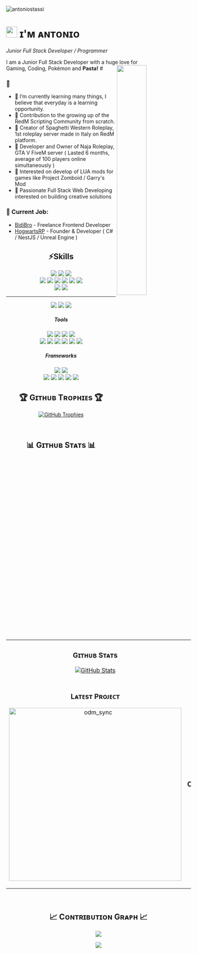 <p align="left">
    <img src="https://komarev.com/ghpvc/?username=antoniostassi&label=Profile%20views&color=770677&style=for-the-badge&logo=star" alt="antoniostassi" style="padding-right:20px;" />
  </p>

<!-- Night Owl image  -->
<div>
</div>

<!-- Header Name -->
# <img src="https://emojis.slackmojis.com/emojis/images/1531849430/4246/blob-sunglasses.gif?1531849430" width="30"/> ɪ'ᴍ ᴀɴᴛᴏɴɪᴏ
*Junior Full Stack Developer / Programmer*


<!--Start Intro-->               
<p align="left">I am a Junior Full Stack Developer with a huge love for <br>Gaming, Coding, Pokémon and <strong>Pasta!</strong> #
  <img align="right" width=40%" src="https://i.ibb.co/NLQPMM0/cutechar.png">
    
<h3>🌱</h3>
<ul>
    <li>📖 I’m currently learning many things, I believe that everyday is a learning opportunity.</li>
    <li>🐎 Contribution to the growing up of the RedM Scripting Community from scratch.</li>
    <li>🤠 Creator of Spaghetti Western Roleplay, 1st roleplay server made in Italy on RedM platform.</li>
    <li>🚨 Developer and Owner of Naja Roleplay, GTA V FiveM server ( Lasted 6 months, average of 100 players online simultaneously )</li>
    <li>🧟 Interested on develop of LUA mods for games like Project Zomboid / Garry's Mod</li>
    <li>🌱 Passionate Full Stack Web Developing interested on building creative solutions</li>
</ul>


<h3>🔭 Current Job:</h3>
<ul>
  <li><a href="https://bidibro.it">BidiBro</a> - Freelance Frontend Developer</li>
  <li><a href="https://discord.gg/hogwartsroleplay">HogwartsRP</a> - Founder & Developer ( C# / NestJS / Unreal Engine )</li>
</ul>
  
<div align="center">
  <h2>⚡Skills </h2>
  <img src="https://img.shields.io/badge/LUA-orange"/>
  <img src="https://img.shields.io/badge/RedM-Scripting-orange"/>
  <img src="https://img.shields.io/badge/FiveM-Scripting-orange"/>
    <br>
  <img src="https://img.shields.io/badge/Javascript-diamond"/>
  <img src="https://img.shields.io/badge/Typescript-diamond"/>
  <img src="https://img.shields.io/badge/HTML5-diamond"/>
  <img src="https://img.shields.io/badge/CSS3-diamond"/>
  <img src="https://img.shields.io/badge/SCSS-purple"/>
  <img src="https://img.shields.io/badge/PHP-blue"/>
    <br>
  <img src="https://img.shields.io/badge/VB.Net-yellow"/>
  <img src="https://img.shields.io/badge/MySQL-yellow"/>
  <hr>
  <img src="https://img.shields.io/badge/Windows_Master-orange"/>
  <img src="https://img.shields.io/badge/Linux_Silver-silver"/>
  <img src="https://img.shields.io/badge/MacOS_Silver-silver"/>
  <br>
<!--Profile Count Badge-->
  
  <div align="center">
    <h5>Tools</h5>
    <img src="https://img.shields.io/badge/Visual_Studio_Code-blue"/>
    <img src="https://img.shields.io/badge/Visual_Studio-purple"/>
    <img src="https://img.shields.io/badge/Notepad++-yellow"/>
    <img src="https://img.shields.io/badge/Mamp-orange"/>
    <br>
    <img src="https://img.shields.io/badge/GitHub_Desktop-purple"/>
    <img src="https://img.shields.io/badge/Node.js-green"/>
    <img src="https://img.shields.io/badge/GIT-black"/>
    <img src="https://img.shields.io/badge/Xampp-orange"/>
    <img src="https://img.shields.io/badge/HeidiSQL-green"/>
    <img src="https://img.shields.io/badge/Vite-yellow"/>
    <h5>Frameworks</h5>
    <img src="https://img.shields.io/badge/Tailwind-blue"/>
    <img src="https://img.shields.io/badge/Bootstrap-purple"/>
    <br>
    <img src="https://img.shields.io/badge/VueJS-blue"/>
    <img src="https://img.shields.io/badge/Angular-purple"/>
    <img src="https://img.shields.io/badge/NestJS-purple"/>
    <img src="https://img.shields.io/badge/ThreeJS-purple"/>
    <img src="https://img.shields.io/badge/Laravel-red"/>
    
    
    
  </div>
</div>

<h2 align="center">🏆 Gɪᴛʜᴜʙ Tʀᴏᴘʜɪᴇs 🏆</h2>
<p align="center">
  <a href="https://github.com/antoniostassi">
    <picture>
      <source media="(prefers-color-scheme: dark)" srcset="https://github-profile-trophy.vercel.app/?username=antoniostassi&no-bg=true&row=2&column=6&margin-w=20&margin-h=20&theme=monokai">
      <source media="(prefers-color-scheme: light)" srcset="https://github-profile-trophy.vercel.app/?username=antoniostassi&no-bg=true&row=2&column=6&margin-w=20&margin-h=20">
      <img alt="GitHub Trophies" src="https://github-profile-trophy.vercel.app/?username=antoniostassi&no-bg=true&no-frame=true&row=2&column=6&margin-w=20&margin-h=20">
    </picture>
  </a>
</p>
<br />

<!-- Github stats -->
<h2 align="center">📊 Gɪᴛʜᴜʙ Sᴛᴀᴛs 📊</h2>

<table width="100%">
  <tr>
    <td width="50%">
      <h3 align="center"><strong>Gɪᴛʜᴜʙ Sᴛᴀᴛs</strong></h3>
      <p align="center">
        <a href="https://github.com/antoniostassi">
          <img align="center" src="https://github-readme-stats.vercel.app/api?username=antoniostassi&count_private=true&show_icons=true&theme=nightowl&bg_color=0,000000,441350&title_color=c56a90&text_color=ffffff&rank_icon=github&hide=prs,issues,contribs&show=reviews,prs_merged,prs_merged_percentage" alt="GitHub Stats" />
        </a>
      </p>
    </td>
    <td width="50%">
      <h3 align="center"><strong>Sᴛʀᴇᴀᴋ Sᴛᴀᴛs</strong></h3>
      <p align="center">
        <a href="https://github.com/antoniostassi">
          <img align="center" src="https://streak-stats.demolab.com?user=antoniostassi&theme=nightowl&background=0,000000,441350&fire=ffeb95&ring=ffeb95&sideNums=ffffff&sideLabels=ffffff&dates=c56a90&currStreakNum=ffffff" alt="Streak Stats" />
        </a>
      </p>
    </td>
  </tr>
  <tr>
    <td width="50%">
      <h3 align="center"><strong>Lᴀᴛᴇsᴛ Pʀᴏᴊᴇᴄᴛ</strong></h3>
      <p align="center">
        <a href="https://github.com/antoniostassi/odm_sync">
          <img align="center" width="470" src="https://github-readme-stats.vercel.app/api/pin/?username=antoniostassi&repo=odm_sync&theme=nightowl&show_owner=true&bg_color=0,000000,441350&title_color=c56a90&text_color=ffffff" alt="odm_sync" />
        </a>
      </p>
    </td>
    <td width="50%">
      <h3 align="center"><strong>Tᴏᴘ Cᴏɴᴛʀɪʙᴜᴛɪᴏɴs</strong></h3>
      <p align="center">
        <a href="https://github.com/antoniostassi">
          <img align="center" src="https://github-contributor-stats.vercel.app/api?username=antoniostassi&limit=3&theme=nightowl&show_owner=true&combine_all_yearly_contributions=false&bg_color=0,000000,441350&title_color=c56a90&text_color=ffffff" alt="Top Repo" />
        </a>
      </p>
    </td>
  </tr>
</table>
<br />

<!-- Contribution Graph -->
<h2 align="center">📈 Cᴏɴᴛʀɪʙᴜᴛɪᴏɴ Gʀᴀᴘʜ 📈</h2>
<div align="center">
    <img src="https://github-readme-activity-graph.vercel.app/graph?username=antoniostassi&bg_color=220a28&&color=ffffff&line=c56a90&point=ffeb95&area=false&hide_border=false" border-radius="15">
</div>


<p align="center">
  <img src="https://capsule-render.vercel.app/api?type=waving&color=gradient&height=65&section=footer" width:"100%"/>
</p>

<!--
**antoniostassi/antoniostassi** is a ✨ _special_ ✨ repository because its `README.md` (this file) appears on your GitHub profile.

Here are some ideas to get you started:

- 🔭 I’m currently working on ...
- 🌱 I’m currently learning ...
- 👯 I’m looking to collaborate on ...
- 🤔 I’m looking for help with ...
- 💬 Ask me about ...
- 📫 How to reach me: ...
- 😄 Pronouns: ...
- ⚡ Fun fact: ...
-->
